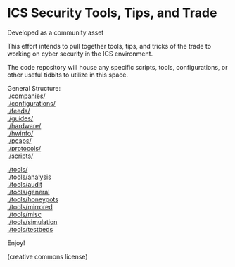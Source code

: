 # ICS Security Tools, Tips, and Trade

Developed as a community asset

This effort intends to pull together tools, tips, and tricks of the trade to working on cyber security in the ICS environment.

The code repository will house any specific scripts, tools, configurations, or other useful tidbits to utilize in this space.

General Structure:  
[./companies/](companies)  
[./configurations/](configurations)  
[./feeds/](feeds)  
[./guides/](guides)  
[./hardware/](hardware)  
[./hwinfo/](hwinfo)  
[./pcaps/](pcaps)  
[./protocols/](protocols)  
[./scripts/](scripts)

[./tools/](tools)  
 [./tools/analysis](tools/analysis)  
 [./tools/audit](tools/audit)  
 [./tools/general](tools/general)  
 [./tools/honeypots](tools/honeypots)  
 [./tools/mirrored](tools/mirrored)  
 [./tools/misc](tools/misc)  
 [./tools/simulation](tools/simulation)  
 [./tools/testbeds](tools/testbeds)

Enjoy!

(creative commons license)
